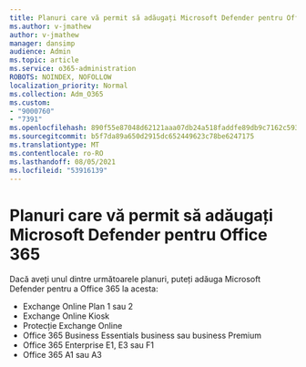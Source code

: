```yaml
---
title: Planuri care vă permit să adăugați Microsoft Defender pentru Office 365
ms.author: v-jmathew
author: v-jmathew
manager: dansimp
audience: Admin
ms.topic: article
ms.service: o365-administration
ROBOTS: NOINDEX, NOFOLLOW
localization_priority: Normal
ms.collection: Adm_O365
ms.custom:
- "9000760"
- "7391"
ms.openlocfilehash: 890f55e87048d62121aaa07db24a518faddfe89db9c7162c593ef240de83f1b2
ms.sourcegitcommit: b5f7da89a650d2915dc652449623c78be6247175
ms.translationtype: MT
ms.contentlocale: ro-RO
ms.lasthandoff: 08/05/2021
ms.locfileid: "53916139"
---
```

# <a name="plans-that-let-you-add-microsoft-defender-for-office-365"></a>Planuri care vă permit să adăugați Microsoft Defender pentru Office 365

Dacă aveți unul dintre următoarele planuri, puteți adăuga Microsoft Defender pentru a Office 365 la acesta:

- Exchange Online Plan 1 sau 2
- Exchange Online Kiosk
- Protecție Exchange Online
- Office 365 Business Essentials business sau business Premium
- Office 365 Enterprise E1, E3 sau F1
- Office 365 A1 sau A3

